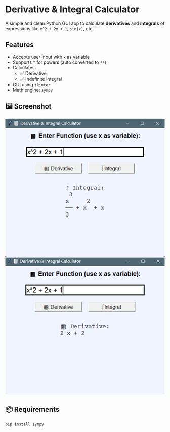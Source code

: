 # Derivative & Integral Calculator

A simple and clean Python GUI app to calculate **derivatives** and **integrals** of expressions like `x^2 + 2x + 1`, `sin(x)`, etc.

## Features

- Accepts user input with `x` as variable
- Supports `^` for powers (auto converted to `**`)
- Calculates:
  - ✅ Derivative
  - ✅ Indefinite Integral
- GUI using `tkinter`
- Math engine: `sympy`

## 🖼️ Screenshot

![Integral](Integral.png)
![Derivative](Derivative.png)

## 📦 Requirements

```bash
pip install sympy
